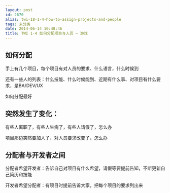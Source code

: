 ```yaml
---
layout: post
id: 2670
alias: twi-18-1-4-how-to-assign-projects-and-people
tags: 未分类
date: 2014-06-14 10:48:46
title: TWI 1-4 如何分配项目与人员 – 游戏
---
```


## 如何分配

手上有几个项目，每个项目有对人员的要求、什么语言，什么时候到

还有一些人的列表：什么技能、什么时候能到、近期有什么事、对项目有什么要求，是BA/DEV/UX

如何分配最好

## 突然发生了变化：

有些人离职了，有些人生病了，有些人请假了，怎么办

项目那边突然要加人了，对人员要求改变了，怎么办

## 分配者与开发者之间

分配者希望开发者：告诉自己对项目有什么希望，请假等要提前告知，不断更新自己简历和技能

开发者希望分配者：有项目时提前告诉大家，把每个项目的要求列出来
